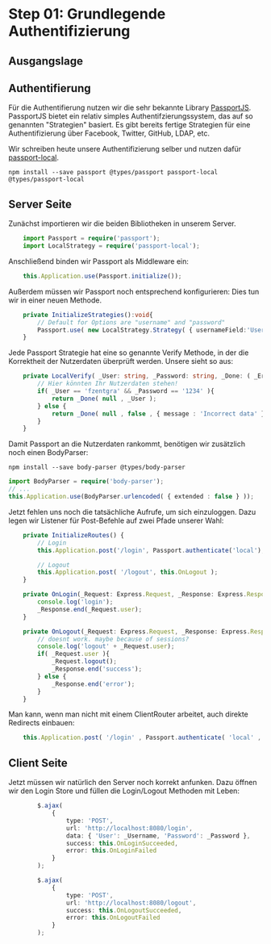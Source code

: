 # Step 01: Grundlegende Authentifizierung
## Ausgangslage

## Authentifierung
Für die Authentifierung nutzen wir die sehr bekannte Library [PassportJS](http://www.passportjs.org/).
PassportJS bietet ein relativ simples Authentifzierungssystem, das auf so genannten "Strategien" basiert.
Es gibt bereits fertige Strategien für eine Authentifizierung über Facebook, Twitter, GitHub, LDAP, etc.

Wir schreiben heute unsere Authentifizierung selber und nutzen dafür [passport-local](https://github.com/jaredhanson/passport-local).

```
npm install --save passport @types/passport passport-local @types/passport-local
```

## Server Seite
Zunächst importieren wir die beiden Bibliotheken in unserem Server.
```typescript
    import Passport = require('passport');
    import LocalStrategy = require('passport-local');
```

Anschließend binden wir Passport als Middleware ein:
```typescript
    this.Application.use(Passport.initialize());
```

Außerdem müssen wir Passport noch entsprechend konfigurieren: Dies tun wir in einer neuen Methode.
```typescript
    private InitializeStrategies():void{
        // Default for Options are "username" and "password"
        Passport.use( new LocalStrategy.Strategy( { usernameField:'User' , passwordField:'Password'} , this.LocalVerify ) );
    }
```

Jede Passport Strategie hat eine so genannte Verify Methode, in der die Korrektheit der Nutzerdaten überprüft werden.
Unsere sieht so aus:

```typescript
    private LocalVerify( _User: string, _Password: string, _Done: ( _Error: any, _User?: any, _Options?: LocalStrategy.IVerifyOptions) => void ): void {
        // Hier könnten Ihr Nutzerdaten stehen!
        if( _User == 'fzentgra' && _Password == '1234' ){
            return _Done( null , _User );
        } else {
            return _Done( null , false , { message : 'Incorrect data' } );
        }
    }
```

Damit Passport an die Nutzerdaten rankommt, benötigen wir zusätzlich noch einen BodyParser:
```
npm install --save body-parser @types/body-parser
```
```typescript
import BodyParser = require('body-parser');
// ...
this.Application.use(BodyParser.urlencoded( { extended : false } ));
```


Jetzt fehlen uns noch die tatsächliche Aufrufe, um sich einzuloggen.
Dazu legen wir Listener für Post-Befehle auf zwei Pfade unserer Wahl:

```typescript
    private InitializeRoutes() {
        // Login
        this.Application.post('/login', Passport.authenticate('local'), this.OnLogin);

        // Logout
        this.Application.post( '/logout', this.OnLogout );
    }

    private OnLogin(_Request: Express.Request, _Response: Express.Response): void {
        console.log('login');
        _Response.end(_Request.user);
    }

    private OnLogout(_Request: Express.Request, _Response: Express.Response): void {
        // doesnt work. maybe because of sessions?
        console.log('logout' + _Request.user);
        if( _Request.user ){
            _Request.logout();
            _Response.end('success');
        } else {
            _Response.end('error');
        }
    }
```

Man kann, wenn man nicht mit einem ClientRouter arbeitet, auch direkte Redirects einbauen:
```typescript
    this.Application.post( '/login' , Passport.authenticate( 'local' , { successRedirect : '/super/secret/page' , failureRedirect : '/login' , failureFlash : true } )  ;
```

## Client Seite
Jetzt müssen wir natürlich den Server noch korrekt anfunken.
Dazu öffnen wir den Login Store und füllen die Login/Logout Methoden mit Leben:
```typescript
        $.ajax(
            {
                type: 'POST',
                url: 'http://localhost:8080/login',
                data: { 'User': _Username, 'Password': _Password },
                success: this.OnLoginSucceeded,
                error: this.OnLoginFailed
            }
        );
```
```typescript
        $.ajax(
            {
                type: 'POST',
                url: 'http://localhost:8080/logout',
                success: this.OnLogoutSucceeded,
                error: this.OnLogoutFailed
            }
        );
```